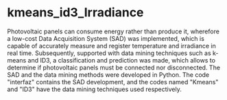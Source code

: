 # kmeans_id3_Irradiance
Photovoltaic panels can consume energy rather than produce it, wherefore a low-cost Data Acquisition System (SAD) was implemented, which is capable of accurately measure and register temperature and irradiance in real time. Subsequently, supported with data mining techniques such as k-means and ID3, a classification and prediction was made, which allows to determine if photovoltaic panels must be connected nor disconnected. The SAD and the data mining methods were developed in Python. The code "interfaz" contains the SAD development, and the codes named "Kmeans" and "ID3" have the data mining techniques used respectively.
